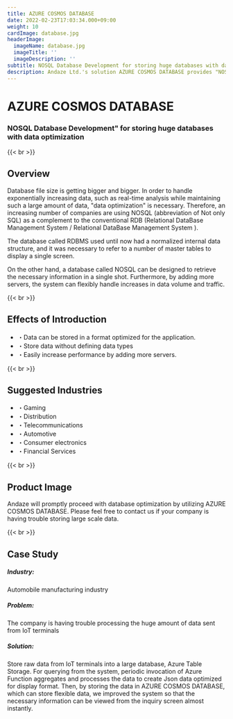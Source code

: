 ```yaml
---
title: AZURE COSMOS DATABASE
date: 2022-02-23T17:03:34.000+09:00
weight: 10
cardImage: database.jpg
headerImage:
  imageName: database.jpg
  imageTitle: ''
  imageDescription: ''
subtitle: NOSQL Database Development for storing huge databases with data optimization
description: Andaze Ltd.'s solution AZURE COSMOS DATABASE provides "NOSQL database development" to store huge databases by optimizing data. azure cosmos databases will help you to proceed with database optimization promptly. Please feel free to contact us if your company is having trouble storing large scale data.
---
```

# AZURE COSMOS DATABASE

### NOSQL Database Development" for storing huge databases with data optimization

{{< br >}}

## Overview

Database file size is getting bigger and bigger. In order to handle exponentially increasing data, such as real-time analysis while maintaining such a large amount of data, "data optimization" is necessary. Therefore, an increasing number of companies are using NOSQL (abbreviation of Not only SQL) as a complement to the conventional RDB (Relational DataBase Management System / Relational DataBase Management System ).

The database called RDBMS used until now had a normalized internal data structure, and it was necessary to refer to a number of master tables to display a single screen.

On the other hand, a database called NOSQL can be designed to retrieve the necessary information in a single shot. Furthermore, by adding more servers, the system can flexibly handle increases in data volume and traffic.

{{< br >}}

## Effects of Introduction

* ・Data can be stored in a format optimized for the application.
* ・Store data without defining data types
* ・Easily increase performance by adding more servers.

{{< br >}}

## Suggested Industries

* ・Gaming
* ・Distribution
* ・Telecommunications
* ・Automotive
* ・Consumer electronics
* ・Financial Services

{{< br >}}

## Product Image

Andaze will promptly proceed with database optimization by utilizing AZURE COSMOS DATABASE. Please feel free to contact us if your company is having trouble storing large scale data.

{{< br >}}

## Case Study

##### **Industry**:

Automobile manufacturing industry

##### **Problem**:

The company is having trouble processing the huge amount of data sent from IoT terminals

##### **Solution**:

Store raw data from IoT terminals into a large database, Azure Table Storage. For querying from the system, periodic invocation of Azure Function aggregates and processes the data to create Json data optimized for display format. Then, by storing the data in AZURE COSMOS DATABASE, which can store flexible data, we improved the system so that the necessary information can be viewed from the inquiry screen almost instantly.
